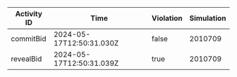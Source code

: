 | Activity ID | Time | Violation | Simulation |
| --- | --- | --- | --- |
| commitBid | 2024-05-17T12:50:31.030Z | false | 2010709 |
| revealBid | 2024-05-17T12:50:31.039Z | true | 2010709 |